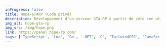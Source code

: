 ```yaml
---
inProgress: false
title: Hope-GTARP (Code privé)
description: Développement d'un serveur GTA-RP à partir de zéro (en utilisant la base de serveur FiveM). Avec un panneau web, un système VoIP personnalisé, une application de bureau et des outils d'administration. Projet encore en cours de développement !
img_alt: hope-gta-rp
img_src: /img/hope.png
link: https://panel.hope-rp.com/
tags: ['TypeScript', 'Lua', 'Go', '.NET', 'C', 'TailwindCSS', 'JavaScript', 'MariaDB', 'InfluxDB']
---
```

